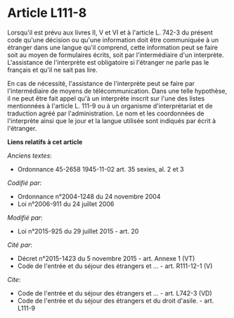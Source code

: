 # Article L111-8

Lorsqu'il est prévu aux livres II, V et VI et à l'article L. 742-3 du présent code qu'une décision ou qu'une information doit
être communiquée à un étranger dans une langue qu'il comprend, cette information peut se faire soit au moyen de formulaires
écrits, soit par l'intermédiaire d'un interprète. L'assistance de l'interprète est obligatoire si l'étranger ne parle pas le
français et qu'il ne sait pas lire. 

En cas de nécessité, l'assistance de l'interprète peut se faire par l'intermédiaire de moyens de télécommunication. Dans une
telle hypothèse, il ne peut être fait appel qu'à un interprète inscrit sur l'une des listes mentionnées à l'article L. 111-9
ou à un organisme d'interprétariat et de traduction agréé par l'administration. Le nom et les coordonnées de l'interprète
ainsi que le jour et la langue utilisée sont indiqués par écrit à l'étranger.

**Liens relatifs à cet article**

_Anciens textes_:

  - Ordonnance 45-2658 1945-11-02 art. 35 sexies, al. 2 et 3

_Codifié par_:

  - Ordonnance n°2004-1248 du 24 novembre 2004
  - Loi n°2006-911 du 24 juillet 2006

_Modifié par_:

  - Loi n°2015-925 du 29 juillet 2015 - art. 20

_Cité par_:

  - Décret n°2015-1423 du 5 novembre 2015 - art. Annexe 1 (VT)
  - Code de l'entrée et du séjour des étrangers et ... - art. R111-12-1 (V)

_Cite_:

  - Code de l'entrée et du séjour des étrangers et ... - art. L742-3 (VD)
  - Code de l'entrée et du séjour des étrangers et du droit d'asile. - art. L111-9

